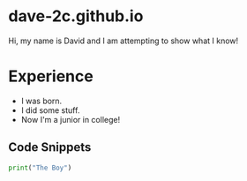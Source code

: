 # dave-2c.github.io

Hi, my name is David and I am attempting to show what I know!

# Experience

- I was born.
- I did some stuff.
- Now I'm a junior in college!

## Code Snippets

```python
print("The Boy")
```
